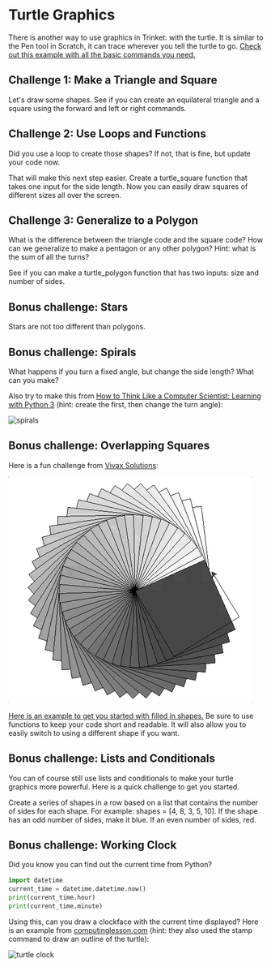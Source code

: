 # Turtle Graphics

There is another way to use graphics in Trinket: with the turtle. It is similar to the Pen tool in Scratch, it can trace wherever you tell the turtle to go. [Check out this example with all the basic commands you need.](https://trinket.io/library/trinkets/e9439f4079) 

## Challenge 1: Make a Triangle and Square

Let's draw some shapes. See if you can create an equilateral triangle and a square using the forward and left or right commands. 

## Challenge 2: Use Loops and Functions

Did you use a loop to create those shapes? If not, that is fine, but update your code now. 

That will make this next step easier. Create a turtle_square function that takes one input for the side length. Now you can easily draw squares of different sizes all over the screen.

## Challenge 3: Generalize to a Polygon

What is the difference between the triangle code and the square code? How can we generalize to make a pentagon or any other polygon? Hint: what is the sum of all the turns?

See if you can make a turtle_polygon function that has two inputs: size and number of sides.

## Bonus challenge: Stars

Stars are not too different than polygons. 

## Bonus challenge: Spirals

What happens if you turn a fixed angle, but change the side length? What can you make?

Also try to make this from [How to Think Like a Computer Scientist: Learning with Python 3](http://openbookproject.net/thinkcs/python/english3e/functions.html) (hint: create the first, then change the turn angle):

![spirals](http://openbookproject.net/thinkcs/python/english3e/_images/tess_spirals.png)

## Bonus challenge: Overlapping Squares

Here is a fun challenge from [Vivax Solutions](https://www.vivaxsolutions.com/web/python-turtle.aspx):

![squares](https://raw.githubusercontent.com/BreakoutMentors/Python-Resources/master/Turtle%20Graphics/turtle%20squares.gif)

[Here is an example to get you started with filled in shapes.](https://trinket.io/library/trinkets/d53a2b5046) Be sure to use functions to keep your code short and readable. It will also allow you to easily switch to using a different shape if you want.

## Bonus challenge: Lists and Conditionals

You can of course still use lists and conditionals to make your turtle graphics more powerful. Here is a quick challenge to get you started.

Create a series of shapes in a row based on a list that contains the number of sides for each shape. For example: shapes = [4, 8, 3, 5, 10]. If the shape has an odd number of sides, make it blue. If an even number of sides, red.

## Bonus challenge: Working Clock

Did you know you can find out the current time from Python? 

```python
import datetime
current_time = datetime.datetime.now()
print(current_time.hour)
print(current_time.minute)
```
Using this, can you draw a clockface with the current time displayed? Here is an example from [computinglesson.com](http://www.computinglesson.com/advanced-turtle-challenges.html) (hint: they also used the stamp command to draw an outline of the turtle):

![turtle clock](http://www.computinglesson.com/uploads/1/3/7/4/13748232/6546151_orig.png)

